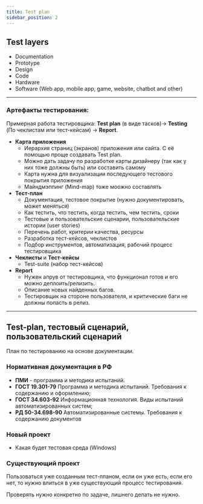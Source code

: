 ```yaml
---
title: Test plan
sidebar_position: 2
---
```


## Test layers

- Documentation
- Prototype
- Design
- Code
- Hardware
- Software (Web app, mobile app, game, website, chatbot and other)

***

### Артефакты тестирования:

Примерная работа тестировщика: **Test plan** (в виде тасков)-> **Testing** (По чеклистам или тест-кейсам) -> **Report**.

- **Карта приложения**
  - Иерархия страниц (экранов) приложения или сайта. С её помощью проще создавать Test plan.
  - Можно дать задачу по разработке карты дизайнеру (так как у них тоже должны быть) или составить самому
  - Карта нужна для визуализации последующего тестового покрытия приложения
  - Mайндмэппинг (Mind-map) тоже моожно составлять
- **Тест-план**
  - Документация, тестовое покрытие (нужно документировать, может меняться)
  - Как тестить, что тестить, когда тестить, чем тестить, сроки
  - Тестовые и пользовательские сценарии, пользовательские истории (user stories)
  - Перечень работ, критерии качества, ресурсы
  - Разработка тест-кейсов, чеклистов
  - Подбор инструментов, автоматизация, рабочий процесс тестировщика
- **Чеклисты** и **Тест-кейсы** 
  - Test-suite (набор тест-кейсов)
- **Report**
  - Нужен апрув от тестировщика, что функционал готов и его можно деплоить/релизить.
  - Описание новых найденных багов.
  - Тестировщик на стороне пользователя, и критические баги не должны попасть в релиз.

***

## Test-plan, тестовый сценарий, пользовательский сценарий

План по тестированию на основе документации.


### Нормативная документация в РФ

- **ПМИ** - программа и методика испытаний.
- **ГОСТ 19.301-79** Программа и методика
испытаний. Требования к содержанию и
оформлению;
- **ГОСТ 34.603-92** Информационная
технология. Виды испытаний
автоматизированных систем;
- **РД 50-34.698-90** Автоматизированные
системы. Требования к содержанию
документов

### Новый проект

- Какая будет тестовая среда (Windows)

### Существующий проект

Пользоваться уже созданным тест-планом, если он уже есть, если его нет, то нужно влиться в уже существующий процесс тестирования.

Проверять нужно конкретно по задаче, лишнего делать не нужно.

